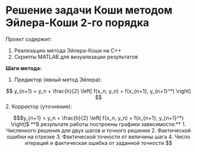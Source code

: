 # Решение задачи Коши методом Эйлера-Коши 2-го порядка

Проект содержит:
1. Реализацию метода Эйлера-Коши на C++
2. Скрипты MATLAB для визуализации результатов

**Шаги метода:**
1. Предиктор (явный метод Эйлера):
   ```math
  $$ y_{n+1} = y_n + \frac{h}{2} \left[ f(x_n, y_n) + f(x_{n+1}, y_{n+1}^*) \right] $$
2. Корректор (уточнение):
   ```math
   $y_{n+1} = y_n + \frac{h}{2} \left[ f(x_n, y_n) + f(x_{n+1}, y_{n+1}^*) \right]$

**В результате работы построены графики зависимости:**
1. Численного решения для двух шагов и точного решения
2. Фактической ошибки на отрезке
3. Фактической точности от величины шага
4. Число итераций и фактическая ошибка от заданной точности
